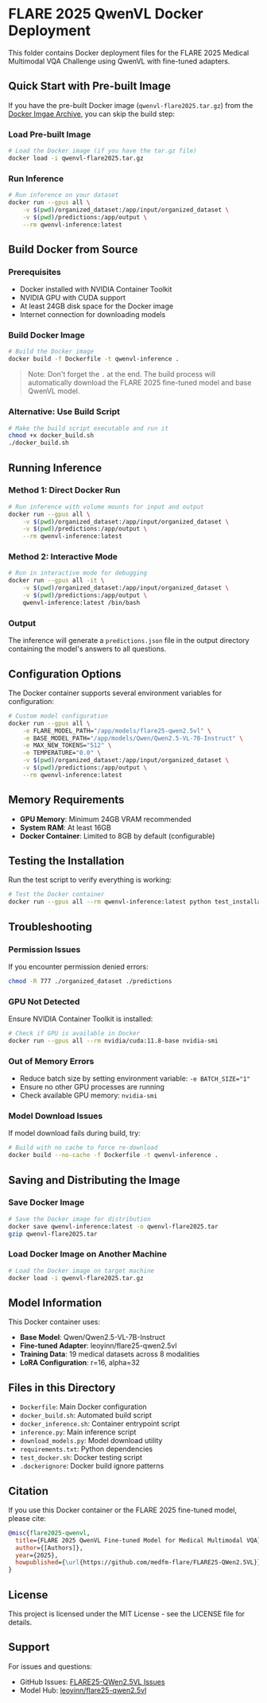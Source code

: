 # FLARE 2025 QwenVL Docker Deployment

This folder contains Docker deployment files for the FLARE 2025 Medical Multimodal VQA Challenge using QwenVL with fine-tuned adapters.

## Quick Start with Pre-built Image

If you have the pre-built Docker image (`qwenvl-flare2025.tar.gz`) from the [Docker Imgae Archive](https://huggingface.co/leoyinn/flare25-qwen2.5vl/blob/main/qwenvl-flare2025.tar.gz), you can skip the build step:

### Load Pre-built Image

```bash
# Load the Docker image (if you have the tar.gz file)
docker load -i qwenvl-flare2025.tar.gz
```

### Run Inference

```bash
# Run inference on your dataset
docker run --gpus all \
    -v $(pwd)/organized_dataset:/app/input/organized_dataset \
    -v $(pwd)/predictions:/app/output \
    --rm qwenvl-inference:latest
```

## Build Docker from Source

### Prerequisites

- Docker installed with NVIDIA Container Toolkit
- NVIDIA GPU with CUDA support
- At least 24GB disk space for the Docker image
- Internet connection for downloading models

### Build Docker Image

```bash
# Build the Docker image
docker build -f Dockerfile -t qwenvl-inference .
```

> Note: Don't forget the `.` at the end. The build process will automatically download the FLARE 2025 fine-tuned model and base QwenVL model.

### Alternative: Use Build Script

```bash
# Make the build script executable and run it
chmod +x docker_build.sh
./docker_build.sh
```

## Running Inference

### Method 1: Direct Docker Run

```bash
# Run inference with volume mounts for input and output
docker run --gpus all \
    -v $(pwd)/organized_dataset:/app/input/organized_dataset \
    -v $(pwd)/predictions:/app/output \
    --rm qwenvl-inference:latest
```

### Method 2: Interactive Mode

```bash
# Run in interactive mode for debugging
docker run --gpus all -it \
    -v $(pwd)/organized_dataset:/app/input/organized_dataset \
    -v $(pwd)/predictions:/app/output \
    qwenvl-inference:latest /bin/bash
```

### Output
The inference will generate a `predictions.json` file in the output directory containing the model's answers to all questions.

## Configuration Options

The Docker container supports several environment variables for configuration:

```bash
# Custom model configuration
docker run --gpus all \
    -e FLARE_MODEL_PATH="/app/models/flare25-qwen2.5vl" \
    -e BASE_MODEL_PATH="/app/models/Qwen/Qwen2.5-VL-7B-Instruct" \
    -e MAX_NEW_TOKENS="512" \
    -e TEMPERATURE="0.0" \
    -v $(pwd)/organized_dataset:/app/input/organized_dataset \
    -v $(pwd)/predictions:/app/output \
    --rm qwenvl-inference:latest
```

## Memory Requirements

- **GPU Memory**: Minimum 24GB VRAM recommended
- **System RAM**: At least 16GB
- **Docker Container**: Limited to 8GB by default (configurable)

## Testing the Installation

Run the test script to verify everything is working:

```bash
# Test the Docker container
docker run --gpus all --rm qwenvl-inference:latest python test_installation.py
```

## Troubleshooting

### Permission Issues
If you encounter permission denied errors:
```bash
chmod -R 777 ./organized_dataset ./predictions
```

### GPU Not Detected
Ensure NVIDIA Container Toolkit is installed:
```bash
# Check if GPU is available in Docker
docker run --gpus all --rm nvidia/cuda:11.8-base nvidia-smi
```

### Out of Memory Errors
- Reduce batch size by setting environment variable: `-e BATCH_SIZE="1"`
- Ensure no other GPU processes are running
- Check available GPU memory: `nvidia-smi`

### Model Download Issues
If model download fails during build, try:
```bash
# Build with no cache to force re-download
docker build --no-cache -f Dockerfile -t qwenvl-inference .
```

## Saving and Distributing the Image

### Save Docker Image

```bash
# Save the Docker image for distribution
docker save qwenvl-inference:latest -o qwenvl-flare2025.tar
gzip qwenvl-flare2025.tar
```

### Load Docker Image on Another Machine

```bash
# Load the Docker image on target machine
docker load -i qwenvl-flare2025.tar.gz
```

## Model Information

This Docker container uses:
- **Base Model**: Qwen/Qwen2.5-VL-7B-Instruct
- **Fine-tuned Adapter**: leoyinn/flare25-qwen2.5vl
- **Training Data**: 19 medical datasets across 8 modalities
- **LoRA Configuration**: r=16, alpha=32

## Files in this Directory

- `Dockerfile`: Main Docker configuration
- `docker_build.sh`: Automated build script
- `docker_inference.sh`: Container entrypoint script
- `inference.py`: Main inference script
- `download_models.py`: Model download utility
- `requirements.txt`: Python dependencies
- `test_docker.sh`: Docker testing script
- `.dockerignore`: Docker build ignore patterns

## Citation

If you use this Docker container or the FLARE 2025 fine-tuned model, please cite:

```bibtex
@misc{flare2025-qwenvl,
  title={FLARE 2025 QwenVL Fine-tuned Model for Medical Multimodal VQA},
  author={[Authors]},
  year={2025},
  howpublished={\url{https://github.com/medfm-flare/FLARE25-QWen2.5VL}}
}
```

## License

This project is licensed under the MIT License - see the LICENSE file for details.

## Support

For issues and questions:
- GitHub Issues: [FLARE25-QWen2.5VL Issues](https://github.com/medfm-flare/FLARE25-QWen2.5VL/issues)
- Model Hub: [leoyinn/flare25-qwen2.5vl](https://huggingface.co/leoyinn/flare25-qwen2.5vl) 